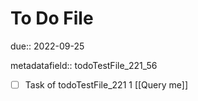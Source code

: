 # To Do File

due:: 2022-09-25

metadatafield:: todoTestFile_221_56

- [ ] Task of todoTestFile_221 1 [[Query me]]
